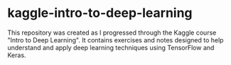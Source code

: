 # kaggle-intro-to-deep-learning
This repository was created as I progressed through the Kaggle course "Intro to Deep Learning". It contains exercises and notes designed to help understand and apply deep learning techniques using TensorFlow and Keras.
